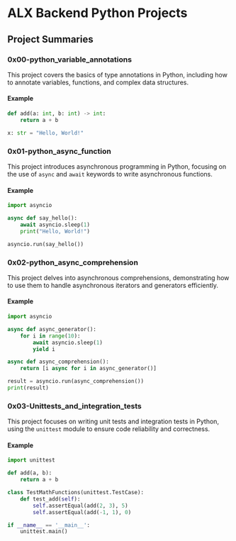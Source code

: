 # ALX Backend Python Projects

## Project Summaries

### 0x00-python_variable_annotations

This project covers the basics of type annotations in Python, including how to annotate variables, functions, and complex data structures.

#### Example

```python
def add(a: int, b: int) -> int:
    return a + b

x: str = "Hello, World!"
```

### 0x01-python_async_function

This project introduces asynchronous programming in Python, focusing on the use of `async` and `await` keywords to write asynchronous functions.

#### Example

```python
import asyncio

async def say_hello():
    await asyncio.sleep(1)
    print("Hello, World!")

asyncio.run(say_hello())
```

### 0x02-python_async_comprehension

This project delves into asynchronous comprehensions, demonstrating how to use them to handle asynchronous iterators and generators efficiently.

#### Example

```python
import asyncio

async def async_generator():
    for i in range(10):
        await asyncio.sleep(1)
        yield i

async def async_comprehension():
    return [i async for i in async_generator()]

result = asyncio.run(async_comprehension())
print(result)
```

### 0x03-Unittests_and_integration_tests

This project focuses on writing unit tests and integration tests in Python, using the `unittest` module to ensure code reliability and correctness.

#### Example

```python
import unittest

def add(a, b):
    return a + b

class TestMathFunctions(unittest.TestCase):
    def test_add(self):
        self.assertEqual(add(2, 3), 5)
        self.assertEqual(add(-1, 1), 0)

if __name__ == '__main__':
    unittest.main()
```
